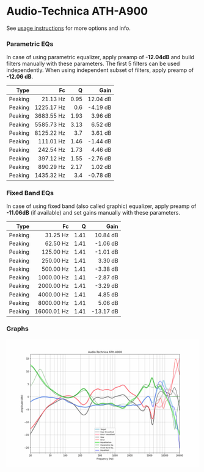 # Audio-Technica ATH-A900
See [usage instructions](https://github.com/jaakkopasanen/AutoEq#usage) for more options and info.

### Parametric EQs
In case of using parametric equalizer, apply preamp of **-12.04dB** and build filters manually
with these parameters. The first 5 filters can be used independently.
When using independent subset of filters, apply preamp of **-12.06 dB**.

| Type    | Fc         |    Q | Gain     |
|--------:|-----------:|-----:|---------:|
| Peaking | 21.13 Hz   | 0.95 | 12.04 dB |
| Peaking | 1225.17 Hz | 0.6  | -4.19 dB |
| Peaking | 3683.55 Hz | 1.93 | 3.96 dB  |
| Peaking | 5585.73 Hz | 3.13 | 6.52 dB  |
| Peaking | 8125.22 Hz | 3.7  | 3.61 dB  |
| Peaking | 111.01 Hz  | 1.46 | -1.44 dB |
| Peaking | 242.54 Hz  | 1.73 | 4.46 dB  |
| Peaking | 397.12 Hz  | 1.55 | -2.76 dB |
| Peaking | 890.29 Hz  | 2.17 | 1.02 dB  |
| Peaking | 1435.32 Hz | 3.4  | -0.78 dB |

### Fixed Band EQs
In case of using fixed band (also called graphic) equalizer, apply preamp of **-11.06dB**
(if available) and set gains manually with these parameters.

| Type    | Fc          |    Q | Gain      |
|--------:|------------:|-----:|----------:|
| Peaking | 31.25 Hz    | 1.41 | 10.84 dB  |
| Peaking | 62.50 Hz    | 1.41 | -1.06 dB  |
| Peaking | 125.00 Hz   | 1.41 | -1.01 dB  |
| Peaking | 250.00 Hz   | 1.41 | 3.30 dB   |
| Peaking | 500.00 Hz   | 1.41 | -3.38 dB  |
| Peaking | 1000.00 Hz  | 1.41 | -2.87 dB  |
| Peaking | 2000.00 Hz  | 1.41 | -3.29 dB  |
| Peaking | 4000.00 Hz  | 1.41 | 4.85 dB   |
| Peaking | 8000.00 Hz  | 1.41 | 5.06 dB   |
| Peaking | 16000.01 Hz | 1.41 | -13.17 dB |

### Graphs
![](./Audio-Technica%20ATH-A900.png)